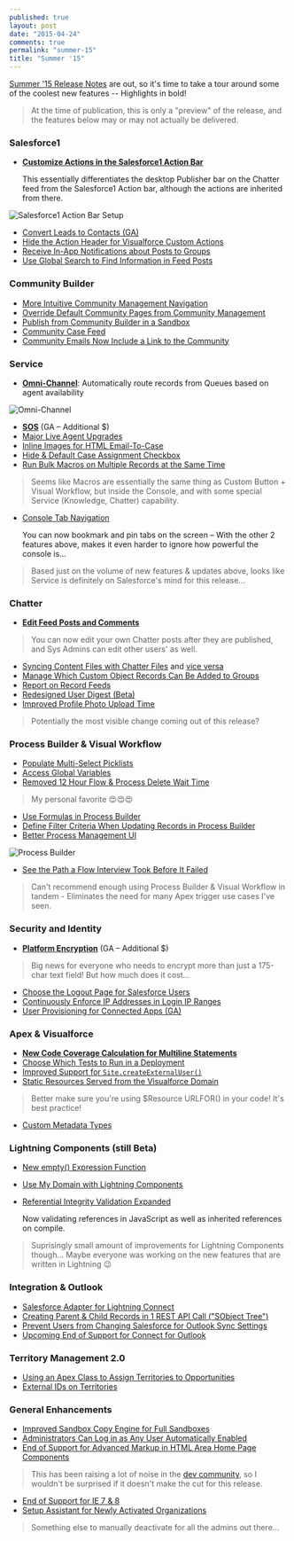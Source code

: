 ```yaml
---
published: true
layout: post
date: "2015-04-24"
comments: true
permalink: "summer-15"
title: "Summer '15"
---
```


<a href="http://releasenotes.docs.salesforce.com/en-us/summer15/release-notes/salesforce_release_notes.htm" target="_blank">Summer '15 Release Notes</a> are out, so it's time to take a tour around some of the coolest new features -- Highlights in bold!

> At the time of publication, this is only a "preview" of the release, and the features below may or may not actually be delivered.

### Salesforce1 
* <a href="http://releasenotes.docs.salesforce.com/en-us/summer15/release-notes/rn_mobile_salesforce1_newfeat_actionbar_customization.htm" target="_blank">**Customize Actions in the Salesforce1 Action Bar**</a>

	This essentially differentiates the desktop Publisher bar on the Chatter feed from the Salesforce1 Action bar, although the actions are inherited from there.

<img src="http://releasenotes.docs.salesforce.com/en-us/summer15/release-notes/release_notes/images/page_layout_actions_sections.png" alt="Salesforce1 Action Bar Setup"/>

* <a href="http://releasenotes.docs.salesforce.com/en-us/summer15/release-notes/rn_mobile_salesforce1_newfeat_leads.htm" target="_blank">Convert Leads to Contacts (GA)</a>
* <a href="http://releasenotes.docs.salesforce.com/en-us/summer15/release-notes/custom_actions_vf_pages_remove_pub_header.htm" target="_blank">Hide the Action Header for Visualforce Custom Actions</a>
* <a href="http://releasenotes.docs.salesforce.com/en-us/summer15/release-notes/rn_mobile_salesforce1_newfeat_groups_notification.htm" target="_blank">Receive In-App Notifications about Posts to Groups</a>
* <a href="http://releasenotes.docs.salesforce.com/en-us/summer15/release-notes/rn_mobile_salesforce1_newfeat_other_changes.htm#s1_other_action_call_icon_label" target="_blank">Use Global Search to Find Information in Feed Posts</a>

### Community Builder 
* <a href="http://releasenotes.docs.salesforce.com/en-us/summer15/release-notes/rn_networks_community_management_nav.htm" target="_blank">More Intuitive Community Management Navigation</a>
* <a href="http://releasenotes.docs.salesforce.com/en-us/summer15/release-notes/rn_networks_page_overrides.htm" target="_blank">Override Default Community Pages from Community Management</a>
* <a href="http://releasenotes.docs.salesforce.com/en-us/summer15/release-notes/rn_networks_publish_from_sandbox.htm" target="_blank">Publish from Community Builder in a Sandbox</a>
* <a href="http://releasenotes.docs.salesforce.com/en-us/summer15/release-notes/rn_networks_publish_from_sandbox.htm" target="_blank">Community Case Feed</a>
* <a href="http://releasenotes.docs.salesforce.com/en-us/summer15/release-notes/rn_networks_email_links_to_community.htm" target="_blank">Community Emails Now Include a Link to the Community</a>

### Service
* <a href="http://releasenotes.docs.salesforce.com/en-us/summer15/release-notes/rn_omnichannel_announcement.htm" target="_blank">**Omni-Channel**</a>: Automatically route records from Queues based on agent availability

<img src="http://releasenotes.docs.salesforce.com/en-us/summer15/release-notes/help/omnichannel/images/omnichannel_workflow.png" alt="Omni-Channel"/>

* <a href="http://releasenotes.docs.salesforce.com/en-us/summer15/release-notes/rn_sos_announcement.htm" target="_blank">**SOS**</a> (GA – Additional $)
* <a href="http://releasenotes.docs.salesforce.com/en-us/summer15/release-notes/rn_sos_announcement.htm" target="_blank">Major Live Agent Upgrades</a>
* <a href="http://releasenotes.docs.salesforce.com/en-us/summer15/release-notes/rn_e2c_html_email_feed_items.htm" target="_blank">Inline Images for HTML Email-To-Case</a>
* <a href="http://releasenotes.docs.salesforce.com/en-us/summer15/release-notes/rn_case_assignment_checkbox.htm" target="_blank">Hide &amp; Default Case Assignment Checkbox</a>
* <a href="http://releasenotes.docs.salesforce.com/en-us/summer15/release-notes/rn_macros_bulk.htm" target="_blank">Run Bulk Macros on Multiple Records at the Same Time</a>

> Seems like Macros are essentially the same thing as Custom Button + Visual Workflow, but inside the Console, and with some special Service (Knowledge, Chatter) capability.

* <a href="http://releasenotes.docs.salesforce.com/en-us/summer15/release-notes/rn_chatter_feeds_edit_posts.htm" target="_blank">Console Tab Navigation</a>
	
	You can now bookmark and pin tabs on the screen – With the other 2 features above, makes it even harder to ignore how powerful the console is...

> Based just on the volume of new features & updates above, looks like Service is definitely on Salesforce's mind for this release...

### Chatter
* <a href="http://releasenotes.docs.salesforce.com/en-us/summer15/release-notes/rn_chatter_feeds_edit_posts.htm" target="_blank">**Edit Feed Posts and Comments**</a>

> You can now edit your own Chatter posts after they are published, and Sys Admins can edit other users' as well.

* <a href="http://releasenotes.docs.salesforce.com/en-us/summer15/release-notes/rn_chatter_files_sync_content.htm" target="_blank">Syncing Content Files with Chatter Files</a> and <a href="http://releasenotes.docs.salesforce.com/en-us/summer15/release-notes/rn_chatter_files_share_any_file_with_library.htm" target="_blank">vice versa</a>
* <a href="http://releasenotes.docs.salesforce.com/en-us/summer15/release-notes/rn_chatter_groups_custom_object_add_flag.htm" target="_blank">Manage Which Custom Object Records Can Be Added to Groups</a>
* <a href="http://releasenotes.docs.salesforce.com/en-us/summer15/release-notes/rn_chatter_reporting_dashboards_pkg.htm" target="_blank">Report on Record Feeds</a>
* <a href="http://releasenotes.docs.salesforce.com/en-us/summer15/release-notes/rn_chatter_email_user_digest.htm" target="_blank">Redesigned User Digest (Beta)</a>
* <a href="http://releasenotes.docs.salesforce.com/en-us/summer15/release-notes/rn_chatter_additional.htm#chatter_photo_upload" target="_blank">Improved Profile Photo Upload Time</a>

> Potentially the most visible change coming out of this release?

### Process Builder & Visual Workflow
* <a href="http://releasenotes.docs.salesforce.com/en-us/summer15/release-notes/rn_forcecom_process_multiselect_picklists.htm" target="_blank">Populate Multi-Select Picklists</a>
* <a href="http://releasenotes.docs.salesforce.com/en-us/summer15/release-notes/rn_forcecom_process_system_variables.htm" target="_blank">Access Global Variables</a>
* <a href="http://releasenotes.docs.salesforce.com/en-us/summer15/release-notes/rn_forcecom_flow_12hour.htm" target="_blank">Removed 12 Hour Flow &amp; Process Delete Wait Time</a>

> My personal favorite :heart_eyes::heart_eyes::heart_eyes:

* <a href="http://releasenotes.docs.salesforce.com/en-us/summer15/release-notes/rn_forcecom_process_formulas_update_fields.htm" target="_blank">Use Formulas in Process Builder</a>
* <a href="http://releasenotes.docs.salesforce.com/en-us/summer15/release-notes/rn_forcecom_process_update_record_conditions.htm" target="_blank">Define Filter Criteria When Updating Records in Process Builder</a>
* <a href="http://releasenotes.docs.salesforce.com/en-us/summer15/release-notes/rn_forcecom_process_enhanced_ui.htm" target="_blank">Better Process Management UI</a>

<img src="http://releasenotes.docs.salesforce.com/en-us/summer15/release-notes/release_notes/images/process_version_list_expanded.png" alt="Process Builder"/>

* <a href="http://releasenotes.docs.salesforce.com/en-us/summer15/release-notes/rn_forcecom_flow_email.htm" target="_blank">See the Path a Flow Interview Took Before It Failed</a>

> Can't recommend enough using Process Builder &amp; Visual Workflow in tandem - Eliminates the need for many Apex trigger use cases I've seen.

### Security and Identity
* <a href="http://releasenotes.docs.salesforce.com/en-us/summer15/release-notes/rn_security_platform_encryption.htm" target="_blank">**Platform Encryption**</a> (GA – Additional $)

> Big news for everyone who needs to encrypt more than just a 175-char text field! But how much does it cost... 

* <a href="http://releasenotes.docs.salesforce.com/en-us/summer15/release-notes/rn_security_auth_connapp_logouturl.htm" target="_blank">Choose the Logout Page for Salesforce Users</a>
* <a href="http://releasenotes.docs.salesforce.com/en-us/summer15/release-notes/rn_security_auth_continuous_ip_restrict.htm" target="_blank">Continuously Enforce IP Addresses in Login IP Ranges</a>
* <a href="http://releasenotes.docs.salesforce.com/en-us/summer15/release-notes/rn_security_identity_user_provisioning.htm" target="_blank">User Provisioning for Connected Apps (GA)</a>

### Apex & Visualforce
* <a href="http://releasenotes.docs.salesforce.com/en-us/summer15/release-notes/rn_apex_expressions_coverage.htm" target="_blank">**New Code Coverage Calculation for Multiline Statements**</a>
* <a href="http://releasenotes.docs.salesforce.com/en-us/summer15/release-notes/rn_deployment_run_subset_of_tests.htm" target="_blank">Choose Which Tests to Run in a Deployment</a>
* <a href="https://developer.salesforce.com/docs/atlas.en-us.196.0.apexcode.meta/apexcode/apex_classes_sites.htm#apex_System_Site_createExternalUser_3" target="_blank">Improved Support for `Site.createExternalUser()`</a>
* <a href="http://releasenotes.docs.salesforce.com/en-us/summer15/release-notes/rn_vf_static_resources_visualforce_domain_cruc.htm" target="_blank">Static Resources Served from the Visualforce Domain</a>

> Better make sure you're using $Resource URLFOR() in your code! It's best practice!

* <a href="https://developer.salesforce.com/blogs/engineering/2015/04/custom-metadata-types-ga.html" target="_blank">Custom Metadata Types</a>

### Lightning Components (still Beta)
* <a href="http://releasenotes.docs.salesforce.com/en-us/summer15/release-notes/rn_lightning_expr_empty.htm" target="_blank">New empty() Expression Function</a>
* <a href="http://releasenotes.docs.salesforce.com/en-us/summer15/release-notes/rn_lightning_my_domain.htm" target="_blank">Use My Domain with Lightning Components</a>
* <a href="http://releasenotes.docs.salesforce.com/en-us/summer15/release-notes/rn_lightning_referential_integrity.htm" target="_blank">Referential Integrity Validation Expanded</a>

	Now validating references in JavaScript as well as inherited references on compile.
    
> Suprisingly small amount of improvements for Lightning Components though... Maybe everyone was working on the new features that are written in Lightning :wink:

### Integration & Outlook
* <a href="http://releasenotes.docs.salesforce.com/en-us/summer15/release-notes/rn_forcecom_external_data_salesforce_adapter.htm" target="_blank">Salesforce Adapter for Lightning Connect</a>
* <a href="http://releasenotes.docs.salesforce.com/en-us/summer15/release-notes/rn_api_rest.htm" target="_blank">Creating Parent &amp; Child Records in 1 REST API Call ("SObject Tree")</a>
* <a href="http://releasenotes.docs.salesforce.com/en-us/summer15/release-notes/rn_sales_salesforce_for_outlook_default_sync_settings.htm" target="_blank">Prevent Users from Changing Salesforce for Outlook Sync Settings</a>
* <a href="https://help.salesforce.com/HTViewSolution?id=000204943" target="_blank">Upcoming End of Support for Connect for Outlook</a>

### Territory Management 2.0 
* <a href="http://releasenotes.docs.salesforce.com/en-us/summer15/release-notes/rn_sales_enterprise_territory_management_opp_territory_assignment.htm" target="_blank">Using an Apex Class to Assign Territories to Opportunities</a>
* <a href="http://releasenotes.docs.salesforce.com/en-us/summer15/release-notes/rn_sales_enterprise_territory_management_external_id.htm" target="_blank">External IDs on Territories</a>

### General Enhancements
* <a href="http://releasenotes.docs.salesforce.com/en-us/summer15/release-notes/rn_deployment_sandstorm.htm" target="_blank">Improved Sandbox Copy Engine for Full Sandboxes</a>
* <a href="http://releasenotes.docs.salesforce.com/en-us/summer15/release-notes/rn_login_access.htm" target="_blank">Administrators Can Log in as Any User Automatically Enabled</a>
* <a href="http://releasenotes.docs.salesforce.com/en-us/summer15/release-notes/rn_home_page_comp_changes.htm" target="_blank">End of Support for Advanced Markup in HTML Area Home Page Components</a>

> This has been raising a lot of noise in the <a href="http://salesforce.stackexchange.com/questions/38918/end-of-javascript-sidebar-workarounds" target="_blank">dev community</a>, so I wouldn't be surprised if it doesn't make the cut for this release.

* <a href="https://help.salesforce.com/HTViewSolution?id=000187123" target="_blank">End of Support for IE 7 &amp; 8</a>
* <a href="http://releasenotes.docs.salesforce.com/en-us/summer15/release-notes/rn_general_setup_assistant.htm" target="_blank">Setup Assistant for Newly Activated Organizations</a>

> Something else to manually deactivate for all the admins out there...